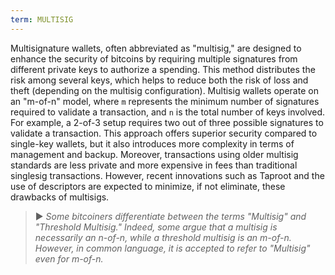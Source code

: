 ```yaml
---
term: MULTISIG
---
```


Multisignature wallets, often abbreviated as "multisig," are designed to enhance the security of bitcoins by requiring multiple signatures from different private keys to authorize a spending. This method distributes the risk among several keys, which helps to reduce both the risk of loss and theft (depending on the multisig configuration). Multisig wallets operate on an "m-of-n" model, where `m` represents the minimum number of signatures required to validate a transaction, and `n` is the total number of keys involved. For example, a 2-of-3 setup requires two out of three possible signatures to validate a transaction. This approach offers superior security compared to single-key wallets, but it also introduces more complexity in terms of management and backup. Moreover, transactions using older multisig standards are less private and more expensive in fees than traditional singlesig transactions. However, recent innovations such as Taproot and the use of descriptors are expected to minimize, if not eliminate, these drawbacks of multisigs.

> ► *Some bitcoiners differentiate between the terms "Multisig" and "Threshold Multisig." Indeed, some argue that a multisig is necessarily an n-of-n, while a threshold multisig is an m-of-n. However, in common language, it is accepted to refer to "Multisig" even for m-of-n.*